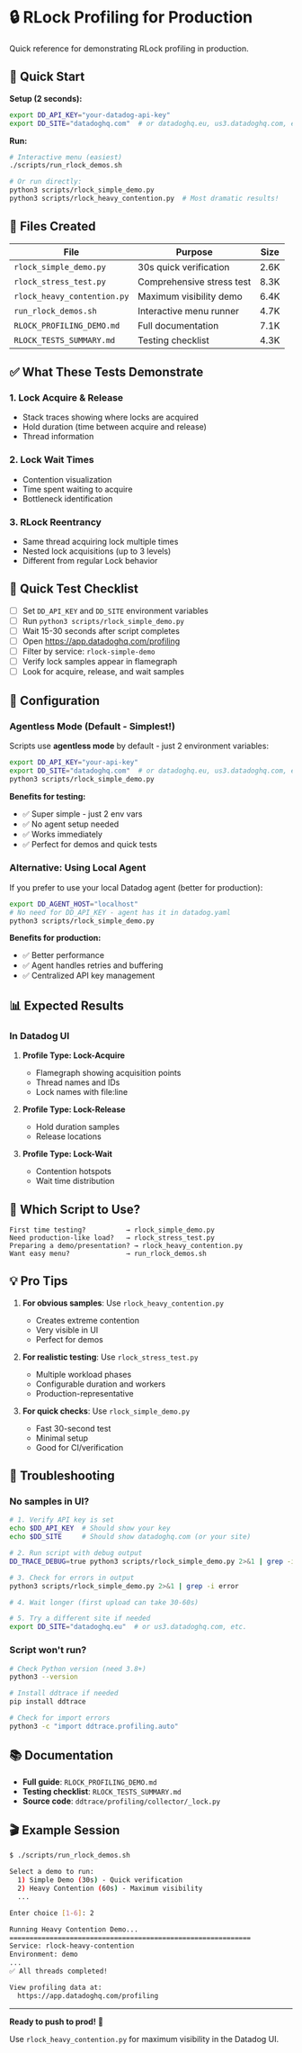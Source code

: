 # 🔒 RLock Profiling for Production

Quick reference for demonstrating RLock profiling in production.

## 🚀 Quick Start

**Setup (2 seconds):**
```bash
export DD_API_KEY="your-datadog-api-key"
export DD_SITE="datadoghq.com"  # or datadoghq.eu, us3.datadoghq.com, etc.
```

**Run:**
```bash
# Interactive menu (easiest)
./scripts/run_rlock_demos.sh

# Or run directly:
python3 scripts/rlock_simple_demo.py
python3 scripts/rlock_heavy_contention.py  # Most dramatic results!
```

## 📁 Files Created

| File | Purpose | Size |
|------|---------|------|
| `rlock_simple_demo.py` | 30s quick verification | 2.6K |
| `rlock_stress_test.py` | Comprehensive stress test | 8.3K |
| `rlock_heavy_contention.py` | Maximum visibility demo | 6.4K |
| `run_rlock_demos.sh` | Interactive menu runner | 4.7K |
| `RLOCK_PROFILING_DEMO.md` | Full documentation | 7.1K |
| `RLOCK_TESTS_SUMMARY.md` | Testing checklist | 4.3K |

## ✅ What These Tests Demonstrate

### 1. Lock Acquire & Release
- Stack traces showing where locks are acquired
- Hold duration (time between acquire and release)
- Thread information

### 2. Lock Wait Times
- Contention visualization
- Time spent waiting to acquire
- Bottleneck identification

### 3. RLock Reentrancy
- Same thread acquiring lock multiple times
- Nested lock acquisitions (up to 3 levels)
- Different from regular Lock behavior

## 🎯 Quick Test Checklist

- [ ] Set `DD_API_KEY` and `DD_SITE` environment variables
- [ ] Run `python3 scripts/rlock_simple_demo.py`
- [ ] Wait 15-30 seconds after script completes
- [ ] Open https://app.datadoghq.com/profiling
- [ ] Filter by service: `rlock-simple-demo`
- [ ] Verify lock samples appear in flamegraph
- [ ] Look for acquire, release, and wait samples

## 🔧 Configuration

### Agentless Mode (Default - Simplest!)

Scripts use **agentless mode** by default - just 2 environment variables:

```bash
export DD_API_KEY="your-api-key"
export DD_SITE="datadoghq.com"  # or datadoghq.eu, us3.datadoghq.com, etc.
python3 scripts/rlock_simple_demo.py
```

**Benefits for testing:**
- ✅ Super simple - just 2 env vars
- ✅ No agent setup needed
- ✅ Works immediately
- ✅ Perfect for demos and quick tests

### Alternative: Using Local Agent

If you prefer to use your local Datadog agent (better for production):

```bash
export DD_AGENT_HOST="localhost"
# No need for DD_API_KEY - agent has it in datadog.yaml
python3 scripts/rlock_simple_demo.py
```

**Benefits for production:**
- ✅ Better performance
- ✅ Agent handles retries and buffering
- ✅ Centralized API key management

## 📊 Expected Results

### In Datadog UI
1. **Profile Type: Lock-Acquire**
   - Flamegraph showing acquisition points
   - Thread names and IDs
   - Lock names with file:line

2. **Profile Type: Lock-Release**
   - Hold duration samples
   - Release locations

3. **Profile Type: Lock-Wait**
   - Contention hotspots
   - Wait time distribution

## 🎨 Which Script to Use?

```
First time testing?          → rlock_simple_demo.py
Need production-like load?   → rlock_stress_test.py
Preparing a demo/presentation? → rlock_heavy_contention.py
Want easy menu?              → run_rlock_demos.sh
```

## 💡 Pro Tips

1. **For obvious samples**: Use `rlock_heavy_contention.py`
   - Creates extreme contention
   - Very visible in UI
   - Perfect for demos

2. **For realistic testing**: Use `rlock_stress_test.py`
   - Multiple workload phases
   - Configurable duration and workers
   - Production-representative

3. **For quick checks**: Use `rlock_simple_demo.py`
   - Fast 30-second test
   - Minimal setup
   - Good for CI/verification

## 🐛 Troubleshooting

### No samples in UI?
```bash
# 1. Verify API key is set
echo $DD_API_KEY  # Should show your key
echo $DD_SITE     # Should show datadoghq.com (or your site)

# 2. Run script with debug output
DD_TRACE_DEBUG=true python3 scripts/rlock_simple_demo.py 2>&1 | grep -i "profil"

# 3. Check for errors in output
python3 scripts/rlock_simple_demo.py 2>&1 | grep -i error

# 4. Wait longer (first upload can take 30-60s)

# 5. Try a different site if needed
export DD_SITE="datadoghq.eu"  # or us3.datadoghq.com, etc.
```

### Script won't run?
```bash
# Check Python version (need 3.8+)
python3 --version

# Install ddtrace if needed
pip install ddtrace

# Check for import errors
python3 -c "import ddtrace.profiling.auto"
```

## 📚 Documentation

- **Full guide**: `RLOCK_PROFILING_DEMO.md`
- **Testing checklist**: `RLOCK_TESTS_SUMMARY.md`
- **Source code**: `ddtrace/profiling/collector/_lock.py`

## 🎬 Example Session

```bash
$ ./scripts/run_rlock_demos.sh

Select a demo to run:
  1) Simple Demo (30s) - Quick verification
  2) Heavy Contention (60s) - Maximum visibility
  ...

Enter choice [1-6]: 2

Running Heavy Contention Demo...
============================================================
Service: rlock-heavy-contention
Environment: demo
...
✅ All threads completed!

View profiling data at:
  https://app.datadoghq.com/profiling
```

---

**Ready to push to prod!** 🚀

Use `rlock_heavy_contention.py` for maximum visibility in the Datadog UI.

